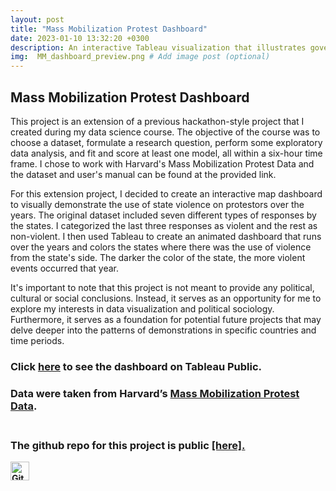 ```yaml
---
layout: post
title: "Mass Mobilization Protest Dashboard"
date: 2023-01-10 13:32:20 +0300
description: An interactive Tableau visualization that illustrates government responses to mass protests over a 30-year period, with a particular focus on violence. The dashboard allows for the exploration and analysis of patterns and trends in state behavior during times of civil unrest. # Add post description (optional)
img:  MM_dashboard_preview.png # Add image post (optional)
---
```

## Mass Mobilization Protest Dashboard
This project is an extension of a previous hackathon-style project that I created during my data science course. The objective of the course was to choose a dataset, formulate a research question, perform some exploratory data analysis, and fit and score at least one model, all within a six-hour time frame. I chose to work with Harvard's Mass Mobilization Protest Data and the dataset and user's manual can be found at the provided link.

For this extension project, I decided to create an interactive map dashboard to visually demonstrate the use of state violence on protestors over the years. The original dataset included seven different types of responses by the states. I categorized the last three responses as violent and the rest as non-violent. I then used Tableau to create an animated dashboard that runs over the years and colors the states where there was the use of violence from the state's side. The darker the color of the state, the more violent events occurred that year.

It's important to note that this project is not meant to provide any political, cultural or social conclusions. Instead, it serves as an opportunity for me to explore my interests in data visualization and political sociology. Furthermore, it serves as a foundation for potential future projects that may delve deeper into the patterns of demonstrations in specific countries and time periods.

### Click [here](https://public.tableau.com/app/profile/marva.loyfer/viz/MassMobilizationProject/Dashboard1) to see the dashboard on Tableau Public.

### Data were taken from Harvard’s [Mass Mobilization Protest Data](https://dataverse.harvard.edu/file.xhtml?persistentId=doi:10.7910/DVN/HTTWYL/TJJZNG&version=5.1).

### <br>The github repo for this project is public <b><a href="https://github.com/Marvalfr/Mass-Mobilization-Data-Project-Analysis" target="_blank">[here]. 
<a href="https://github.com/Marvalfr/Mass-Mobilization-Data-Project-Analysis">
  <img src="https://github.githubassets.com/favicons/favicon.svg" width="30" height="30" alt="GitHub logo">
</a>
